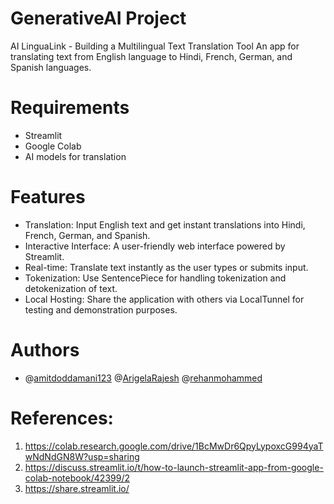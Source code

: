 # GenerativeAI Project
AI LinguaLink - Building a Multilingual Text Translation Tool
An app for translating text from English language to Hindi, French, German, and Spanish languages.

# Requirements
* Streamlit
* Google Colab
* AI models for translation

# Features
* Translation: Input English text and get instant translations into Hindi, French, German, and Spanish.
* Interactive Interface: A user-friendly web interface powered by Streamlit.
* Real-time: Translate text instantly as the user types or submits input.
* Tokenization: Use SentencePiece for handling tokenization and detokenization of text.
* Local Hosting: Share the application with others via LocalTunnel for testing and demonstration purposes.

# Authors
* @[amitdoddamani123](https://github.com/amitdoddamani123) @[ArigelaRajesh](https://github.com/ArigelaRajesh) @[rehanmohammed](https://github.com/rehanmohammed)

# References:
1) https://colab.research.google.com/drive/1BcMwDr6QpyLypoxcG994yaTwNdNdGN8W?usp=sharing
2) https://discuss.streamlit.io/t/how-to-launch-streamlit-app-from-google-colab-notebook/42399/2
3) https://share.streamlit.io/
